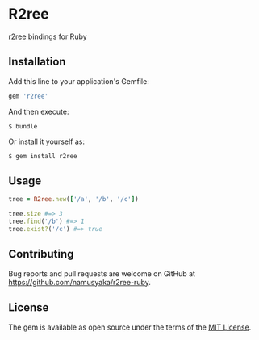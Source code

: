 # R2ree

[r2ree](https://github.com/namusyaka/r2ree) bindings for Ruby

## Installation

Add this line to your application's Gemfile:

```ruby
gem 'r2ree'
```

And then execute:

    $ bundle

Or install it yourself as:

    $ gem install r2ree

## Usage

```ruby
tree = R2ree.new(['/a', '/b', '/c'])

tree.size #=> 3
tree.find('/b') #=> 1
tree.exist?('/c') #=> true
```

## Contributing

Bug reports and pull requests are welcome on GitHub at https://github.com/namusyaka/r2ree-ruby.


## License

The gem is available as open source under the terms of the [MIT License](http://opensource.org/licenses/MIT).

